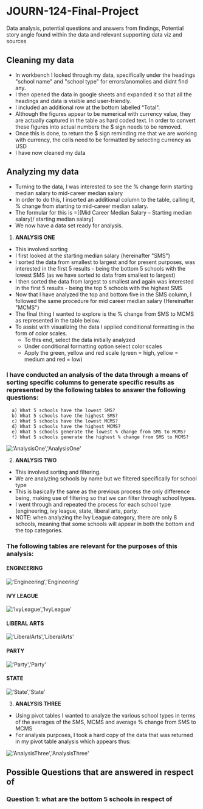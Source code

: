 # JOURN-124-Final-Project
Data analysis, potential questions and answers from findings, Potential story angle found within the data and relevant supporting data viz and sources

## Cleaning my data
* In workbench I looked through my data, specifically under the headings "school name" and "school type" for errors/anomolies and didnt find any.
* I then opened the data in google sheets and expanded it so that all the headings and data is visible and user-friendly.
* I included an additional row at the bottom labelled “Total".
* Although the figures appear to be numerical with currency value, they are actually captured in the table as hard coded text. In order to convert these figures into actual numbers the $ sign needs to be removed. 
* Once this is done, to return the $ sign reminding me that we are working with currency, the cells need to be formatted by selecting currency as USD
* I have now cleaned my data

## Analyzing my data
* Turning to the data, I was interested to see the % change form starting median salary to mid-career median salary
* In order to do this, I inserted an additional column to the table, calling it, % change from starting to mid-career median salary.
* The formular for this is =[(Mid Career Median Salary – Starting median salary)/ starting median salary]
* We now have a data set ready for analysis.

1. **ANALYSIS ONE**
* This involved sorting 
* I first looked at the starting median salary (hereinafter "SMS")
* I sorted the data from smallest to largest and for present purposes, was interested in the first 5 results - being the bottom 5 schools with the lowest SMS (as we have sorted to data from smallest to largest) 
* I then sorted the data from largest to smallest and again was interested in the first 5 results - being the top 5 schools with the highest SMS
* Now that I have analyzed the top and bottom five in the SMS column, I followed the same procedure for mid career median salary (Hereinafter "MCMS")
* The final thing I wanted to explore is the % change from SMS to MCMS as represented in the table below.
* To assist with visualizing the data I applied conditional formatting in the form of color scales. 
    * To this end, select the data initially analyzed  
    * Under conditional formatting option select color scales 
    * Apply the green, yellow and red scale (green = high, yellow = medium and red = low)
   
### I have conducted an analysis of the data through a means of sorting specific columns to generate specific results as represented by the following tables to answer the following questions:
      a) What 5 schools have the lowest SMS?
      b) What 5 schools have the highest SMS?
      c) What 5 schools have the lowest MCMS?
      d) What 5 schools have the highest MCMS?
      e) What 5 schools generate the lowest % change from SMS to MCMS?
      f) What 5 schools generate the highest % change from SMS to MCMS?

!['AnalysisOne','AnalysisOne'](/AnalysisOne.jpg)

2. **ANALYSIS TWO**
* This involved sorting and filtering.
* We are analyzing schools by name but we filtered specifically for school type
* This is basically the same as the previous process the only difference being, making use of filtering so that we can filter through school types.
* I went through and repeated the process for each school type (engineering, ivy league, state, liberal arts, party.
* NOTE: when analyzing the Ivy League category, there are only 8 schools, meaning that some schools will appear in both the bottom and the top categories.

### The following tables are relevant for the purposes of this analysis:

#### ENGINEERING

!['Engineering','Engineering'](/Engineering.jpg)

#### IVY LEAGUE

!['IvyLeague','IvyLeague'](/IvyLeague.jpg)

#### LIBERAL ARTS

!['LiberalArts','LiberalArts'](/LiberalArts.jpg)

#### PARTY

!['Party','Party'](/Party.jpg)

#### STATE

!['State','State'](/State.jpg)


3. **ANALYSIS THREE**
* Using pivot tables I wanted to analyze the various school types in terms of the averages of the SMS, MCMS and average % change from SMS to MCMS
* For analysis purposes, I took a hard copy of the data that was returned in my pivot table analysis which appears thus:

!['AnalysisThree','AnalysisThree'](/AnalysisThree.jpg)


## Possible Questions that are answered in respect of 

### Question 1: what are the bottom 5 schools in respect of 
